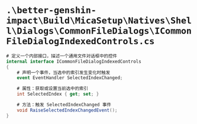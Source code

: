 # `.\better-genshin-impact\Build\MicaSetup\Natives\Shell\Dialogs\CommonFileDialogs\ICommonFileDialogIndexedControls.cs`

```cs
# 定义一个内部接口，描述一个通用文件对话框中的控件
internal interface ICommonFileDialogIndexedControls
{
    # 声明一个事件，当选中的索引发生变化时触发
    event EventHandler SelectedIndexChanged;

    # 属性：获取或设置当前选中的索引
    int SelectedIndex { get; set; }

    # 方法：触发 SelectedIndexChanged 事件
    void RaiseSelectedIndexChangedEvent();
}
```